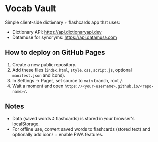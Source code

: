 # Vocab Vault

Simple client-side dictionary + flashcards app that uses:
- Dictionary API: https://api.dictionaryapi.dev
- Datamuse for synonyms: https://api.datamuse.com

## How to deploy on GitHub Pages

1. Create a new public repository.
2. Add these files (`index.html`, `style.css`, `script.js`, optional `manifest.json` and icons).
3. In Settings → Pages, set source to `main` branch, root `/`.
4. Wait a moment and open `https://<your-username>.github.io/<repo-name>/`.

## Notes
- Data (saved words & flashcards) is stored in your browser's localStorage.
- For offline use, convert saved words to flashcards (stored text) and optionally add icons + enable PWA features.
